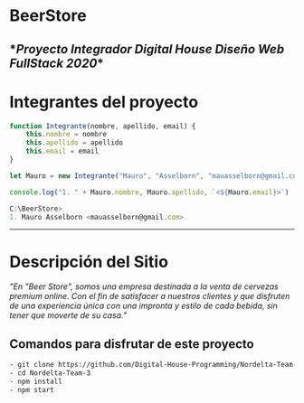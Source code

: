 #  **BeerStore** 

## \***_Proyecto Integrador Digital House Diseño Web FullStack 2020_**\*

# **Integrantes del proyecto**

```javascript
function Integrante(nombre, apellido, email) {
    this.nombre = nombre
    this.apellido = apellido
    this.email = email
}

let Mauro = new Integrante("Mauro", "Asselborn", "mauasselborn@gmail.com")

console.log("1. " + Mauro.nombre, Mauro.apellido, `<${Mauro.email}>`)

C:\BeerStore>
1. Mauro Asselborn <mauasselborn@gmail.com>

```

---

# **Descripción del Sitio** 

_"En "Beer Store", somos una empresa destinada a la venta de cervezas premium online. Con el fin de satisfacer a nuestros clientes y que disfruten de una experiencia única con una impronta y estilo de cada bebida, sin tener que moverte de su casa."_


## **Comandos para disfrutar de este proyecto**

```sh
- git clone https://github.com/Digital-House-Programming/Nordelta-Team-3.git
- cd Nordelta-Team-3
- npm install
- npm start
```
